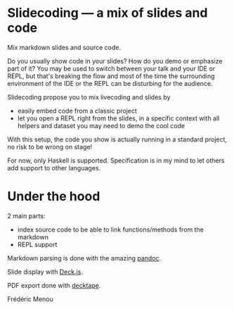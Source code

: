 # Slidecoding — a mix of slides and code

Mix markdown slides and source code.

Do you usually show code in your slides? How do you demo or emphasize part of it?
You may be used to switch between your talk and your IDE or REPL, but that's
breaking the flow and most of the time the surrounding environment of the IDE or
the REPL can be disturbing for the audience.

Slidecoding propose you to mix livecoding and slides by

 - easily embed code from a classic project
 - let you open a REPL right from the slides, in a specific context with all helpers
   and dataset you may need to demo the cool code

With this setup, the code you show is actually running in a standard project, no
risk to be wrong on stage!

For now, only Haskell is supported. Specification is in my mind to let others
add support to other languages.

# Under the hood

2 main parts:

 - index source code to be able to link functions/methods from the markdown
 - REPL support

Markdown parsing is done with the amazing [pandoc](http://pandoc.org).

Slide display with [Deck.js](https://github.com/imakewebthings/deck.js).

PDF export done with [decktape](https://github.com/astefanutti/decktape).

Frédéric Menou
